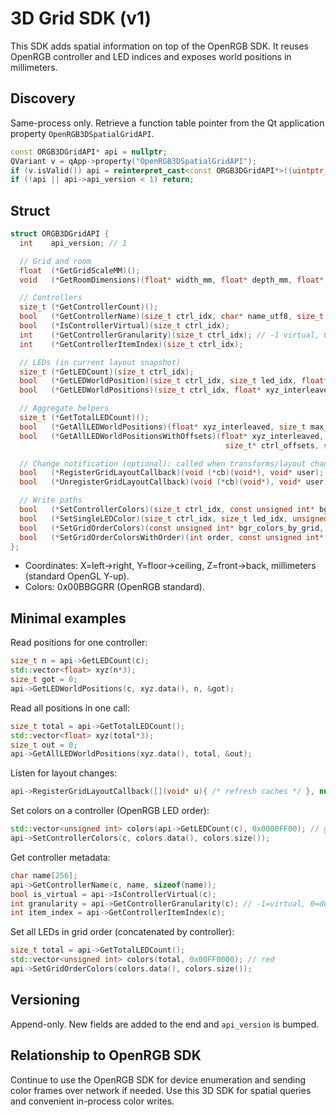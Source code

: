 # 3D Grid SDK (v1)

This SDK adds spatial information on top of the OpenRGB SDK. It reuses OpenRGB controller and LED indices and exposes world positions in millimeters.

## Discovery

Same-process only. Retrieve a function table pointer from the Qt application property `OpenRGB3DSpatialGridAPI`.

```cpp
const ORGB3DGridAPI* api = nullptr;
QVariant v = qApp->property("OpenRGB3DSpatialGridAPI");
if (v.isValid()) api = reinterpret_cast<const ORGB3DGridAPI*>((uintptr_t)v.value<qulonglong>());
if (!api || api->api_version < 1) return;
```

## Struct

```c
struct ORGB3DGridAPI {
  int    api_version; // 1

  // Grid and room
  float  (*GetGridScaleMM)();
  void   (*GetRoomDimensions)(float* width_mm, float* depth_mm, float* height_mm, bool* use_manual);

  // Controllers
  size_t (*GetControllerCount)();
  bool   (*GetControllerName)(size_t ctrl_idx, char* name_utf8, size_t buf_size);
  bool   (*IsControllerVirtual)(size_t ctrl_idx);
  int    (*GetControllerGranularity)(size_t ctrl_idx); // -1 virtual, 0 device, 1 zone, 2 led
  int    (*GetControllerItemIndex)(size_t ctrl_idx);

  // LEDs (in current layout snapshot)
  size_t (*GetLEDCount)(size_t ctrl_idx);
  bool   (*GetLEDWorldPosition)(size_t ctrl_idx, size_t led_idx, float* x, float* y, float* z);
  bool   (*GetLEDWorldPositions)(size_t ctrl_idx, float* xyz_interleaved, size_t max_triplets, size_t* out_count);

  // Aggregate helpers
  size_t (*GetTotalLEDCount)();
  bool   (*GetAllLEDWorldPositions)(float* xyz_interleaved, size_t max_triplets, size_t* out_count);
  bool   (*GetAllLEDWorldPositionsWithOffsets)(float* xyz_interleaved, size_t max_triplets, size_t* out_triplets,
                                                size_t* ctrl_offsets, size_t offsets_capacity, size_t* out_controllers);

  // Change notification (optional): called when transforms/layout change
  bool   (*RegisterGridLayoutCallback)(void (*cb)(void*), void* user);
  bool   (*UnregisterGridLayoutCallback)(void (*cb)(void*), void* user);

  // Write paths
  bool   (*SetControllerColors)(size_t ctrl_idx, const unsigned int* bgr_colors, size_t count);
  bool   (*SetSingleLEDColor)(size_t ctrl_idx, size_t led_idx, unsigned int bgr_color);
  bool   (*SetGridOrderColors)(const unsigned int* bgr_colors_by_grid, size_t count);
  bool   (*SetGridOrderColorsWithOrder)(int order, const unsigned int* bgr_colors_by_grid, size_t count);
};
```

- Coordinates: X=left→right, Y=floor→ceiling, Z=front→back, millimeters (standard OpenGL Y-up).
- Colors: 0x00BBGGRR (OpenRGB standard).

## Minimal examples

Read positions for one controller:
```cpp
size_t n = api->GetLEDCount(c);
std::vector<float> xyz(n*3);
size_t got = 0;
api->GetLEDWorldPositions(c, xyz.data(), n, &got);
```

Read all positions in one call:
```cpp
size_t total = api->GetTotalLEDCount();
std::vector<float> xyz(total*3);
size_t out = 0;
api->GetAllLEDWorldPositions(xyz.data(), total, &out);
```

Listen for layout changes:
```cpp
api->RegisterGridLayoutCallback([](void* u){ /* refresh caches */ }, nullptr);
```

Set colors on a controller (OpenRGB LED order):
```cpp
std::vector<unsigned int> colors(api->GetLEDCount(c), 0x0000FF00); // green
api->SetControllerColors(c, colors.data(), colors.size());
```

Get controller metadata:
```cpp
char name[256];
api->GetControllerName(c, name, sizeof(name));
bool is_virtual = api->IsControllerVirtual(c);
int granularity = api->GetControllerGranularity(c); // -1=virtual, 0=device, 1=zone, 2=led
int item_index = api->GetControllerItemIndex(c);
```

Set all LEDs in grid order (concatenated by controller):
```cpp
size_t total = api->GetTotalLEDCount();
std::vector<unsigned int> colors(total, 0x00FF0000); // red
api->SetGridOrderColors(colors.data(), colors.size());
```

## Versioning

Append-only. New fields are added to the end and `api_version` is bumped.

## Relationship to OpenRGB SDK

Continue to use the OpenRGB SDK for device enumeration and sending color frames over network if needed. Use this 3D SDK for spatial queries and convenient in-process color writes.
